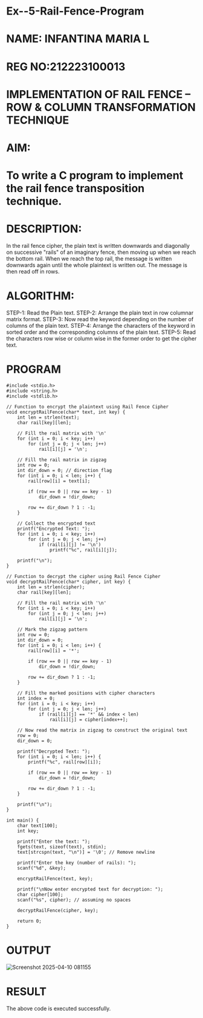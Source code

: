 # Ex--5-Rail-Fence-Program
# NAME: INFANTINA MARIA L
# REG NO:212223100013
# IMPLEMENTATION OF RAIL FENCE – ROW & COLUMN TRANSFORMATION TECHNIQUE

# AIM:

# To write a C program to implement the rail fence transposition technique.

# DESCRIPTION:

In the rail fence cipher, the plain text is written downwards and diagonally on successive "rails" of an imaginary fence, then moving up when we reach the bottom rail. When we reach the top rail, the message is written downwards again until the whole plaintext is written out. The message is then read off in rows.

# ALGORITHM:

STEP-1: Read the Plain text.
STEP-2: Arrange the plain text in row columnar matrix format.
STEP-3: Now read the keyword depending on the number of columns of the plain text.
STEP-4: Arrange the characters of the keyword in sorted order and the corresponding columns of the plain text.
STEP-5: Read the characters row wise or column wise in the former order to get the cipher text.

# PROGRAM
```
#include <stdio.h>
#include <string.h>
#include <stdlib.h>

// Function to encrypt the plaintext using Rail Fence Cipher
void encryptRailFence(char* text, int key) {
    int len = strlen(text);
    char rail[key][len];

    // Fill the rail matrix with '\n'
    for (int i = 0; i < key; i++)
        for (int j = 0; j < len; j++)
            rail[i][j] = '\n';

    // Fill the rail matrix in zigzag
    int row = 0;
    int dir_down = 0; // direction flag
    for (int i = 0; i < len; i++) {
        rail[row][i] = text[i];

        if (row == 0 || row == key - 1)
            dir_down = !dir_down;

        row += dir_down ? 1 : -1;
    }

    // Collect the encrypted text
    printf("Encrypted Text: ");
    for (int i = 0; i < key; i++)
        for (int j = 0; j < len; j++)
            if (rail[i][j] != '\n')
                printf("%c", rail[i][j]);

    printf("\n");
}

// Function to decrypt the cipher using Rail Fence Cipher
void decryptRailFence(char* cipher, int key) {
    int len = strlen(cipher);
    char rail[key][len];

    // Fill the rail matrix with '\n'
    for (int i = 0; i < key; i++)
        for (int j = 0; j < len; j++)
            rail[i][j] = '\n';

    // Mark the zigzag pattern
    int row = 0;
    int dir_down = 0;
    for (int i = 0; i < len; i++) {
        rail[row][i] = '*';

        if (row == 0 || row == key - 1)
            dir_down = !dir_down;

        row += dir_down ? 1 : -1;
    }

    // Fill the marked positions with cipher characters
    int index = 0;
    for (int i = 0; i < key; i++)
        for (int j = 0; j < len; j++)
            if (rail[i][j] == '*' && index < len)
                rail[i][j] = cipher[index++];

    // Now read the matrix in zigzag to construct the original text
    row = 0;
    dir_down = 0;

    printf("Decrypted Text: ");
    for (int i = 0; i < len; i++) {
        printf("%c", rail[row][i]);

        if (row == 0 || row == key - 1)
            dir_down = !dir_down;

        row += dir_down ? 1 : -1;
    }

    printf("\n");
}

int main() {
    char text[100];
    int key;

    printf("Enter the text: ");
    fgets(text, sizeof(text), stdin);
    text[strcspn(text, "\n")] = '\0'; // Remove newline

    printf("Enter the key (number of rails): ");
    scanf("%d", &key);

    encryptRailFence(text, key);

    printf("\nNow enter encrypted text for decryption: ");
    char cipher[100];
    scanf("%s", cipher); // assuming no spaces

    decryptRailFence(cipher, key);

    return 0;
}

```
# OUTPUT
![Screenshot 2025-04-10 081155](https://github.com/user-attachments/assets/1f8b685a-1da6-4903-9323-2c38b89726fa)

# RESULT
The above code is executed successfully.
